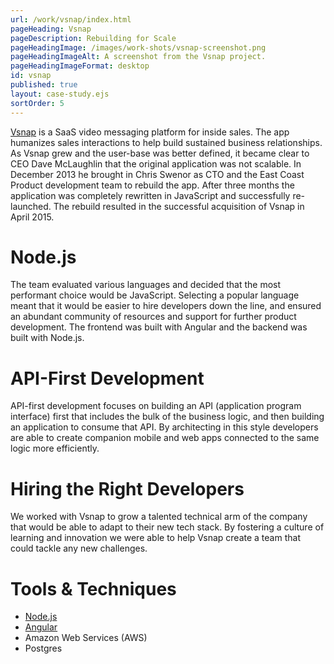 ```yaml
---
url: /work/vsnap/index.html
pageHeading: Vsnap
pageDescription: Rebuilding for Scale
pageHeadingImage: /images/work-shots/vsnap-screenshot.png
pageHeadingImageAlt: A screenshot from the Vsnap project.
pageHeadingImageFormat: desktop
id: vsnap
published: true
layout: case-study.ejs
sortOrder: 5
---
```


<p class="paragraph--major"><a href="https://www.crunchbase.com/organization/vsnap#/entity">Vsnap</a> is a SaaS video messaging platform for inside sales. The app humanizes sales interactions to help build sustained business relationships. As Vsnap grew and the user-base was better defined, it became clear to CEO Dave McLaughlin that the original application was not scalable. In December 2013 he brought in Chris Swenor as CTO and the East Coast Product development team to rebuild the app. After three months the application was completely rewritten in JavaScript and successfully re-launched. The rebuild resulted in the successful acquisition of Vsnap in April 2015.</p>

<h1 class="text-heading-one">Node.js</h1>

<p>The team evaluated various languages and decided that the most performant choice would be JavaScript. Selecting a popular language meant that it would be easier to hire developers down the line, and ensured an abundant community of resources and support for further product development. The frontend was built with Angular and the backend was built with Node.js.</p>

<h1 class="text-heading-one">API-First Development</h1>

<p>API-first development focuses on building an API (application program interface) first that includes the bulk of the business logic, and then building an application to consume that API. By architecting in this style developers are able to create companion mobile and web apps connected to the same logic more efficiently.</p>

<h1 class="text-heading-one">Hiring the Right Developers</h1>

<p>We worked with Vsnap to grow a talented technical arm of the company that would be able to adapt to their new tech stack. By fostering a culture of learning and innovation we were able to help Vsnap create a team that could tackle any new challenges.</p>

<h1 class="text-heading-one">Tools &amp; Techniques</h1>

<ul>
  <li><a href="/technologies/node">Node.js</a></li>
  <li><a href="/technologies/angular">Angular</a></li>
  <li>Amazon Web Services (AWS)</li>
  <li>Postgres</li>
</ul>

